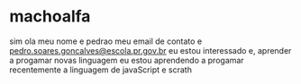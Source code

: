 # machoalfa
sim
ola meu  nome e pedrao
meu email de contato e pedro.soares.goncalves@escola.pr.gov.br
eu estou interessado e, aprender a progamar novas linguagem
eu estou aprendendo a progamar recentemente a linguagem de javaScript e scrath
